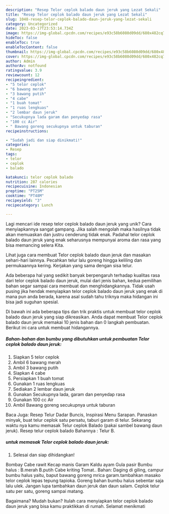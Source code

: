 ```yaml
---
description: "Resep Telor ceplok balado daun jeruk yang Lezat Sekali"
title: "Resep Telor ceplok balado daun jeruk yang Lezat Sekali"
slug: 1048-resep-telor-ceplok-balado-daun-jeruk-yang-lezat-sekali
category: Uncategorized
date: 2023-03-17T23:53:14.734Z
image: https://img-global.cpcdn.com/recipes/e93c58b6080d09dd/680x482cq70/telor-ceplok-balado-daun-jeruk-foto-resep-utama.jpg
hideToc: false
enableToc: true
enableTocContent: false
thumbnail: https://img-global.cpcdn.com/recipes/e93c58b6080d09dd/680x482cq70/telor-ceplok-balado-daun-jeruk-foto-resep-utama.jpg
cover: https://img-global.cpcdn.com/recipes/e93c58b6080d09dd/680x482cq70/telor-ceplok-balado-daun-jeruk-foto-resep-utama.jpg
author: Admin
authorAv: notfound
ratingvalue: 3.9
reviewcount: 12
recipeingredient:
- "5 telor ceplok"
- "6 bawang merah"
- "3 bawang putih"
- "4 cabe"
- "1 buah tomat"
- "1 ruas lengkuas"
- "2 lembar daun jeruk"
- "Secukupnya lada garam dan penyedap rasa"
- "100 cc Air"
- " Bawang goreng secukupnya untuk taburan"
recipeinstructions:

- "Sudah jadi dan siap dinikmati!"
categories:
- Resep
tags:
- telor
- ceplok
- balado

katakunci: telor ceplok balado 
nutrition: 287 calories
recipecuisine: Indonesian
preptime: "PT25M"
cooktime: "PT48M"
recipeyield: "3"
recipecategory: Lunch

---
```





Lagi mencari ide resep telor ceplok balado daun jeruk yang unik? Cara menyiapkannya sangat gampang. Jika salah mengolah maka hasilnya tidak akan memuaskan dan justru cenderung tidak enak. Padahal telor ceplok balado daun jeruk yang enak seharusnya mempunyai aroma dan rasa yang bisa memancing selera Kita.





Lihat juga cara membuat Telor ceplok balado daun jeruk dan masakan sehari-hari lainnya. Pecahkan telur lalu goreng hingga keliling dan permukaannya kering. Kerjakan yang sama dengan sisa telur.

Ada beberapa hal yang sedikit banyak berpengaruh terhadap kualitas rasa dari telor ceplok balado daun jeruk, mulai dari jenis bahan, kedua pemilihan bahan segar sampai cara membuat dan menghidangkannya. Tidak usah pusing jika hendak menyiapkan telor ceplok balado daun jeruk yang enak di mana pun anda berada, karena asal sudah tahu triknya maka hidangan ini bisa jadi suguhan spesial.






Di bawah ini ada beberapa tips dan trik praktis untuk membuat telor ceplok balado daun jeruk yang siap dikreasikan. Anda dapat membuat Telor ceplok balado daun jeruk memakai 10 jenis bahan dan 0 langkah pembuatan. Berikut ini cara untuk membuat hidangannya.

<!--inarticleads1-->

##### Bahan-bahan dan bumbu yang dibutuhkan untuk pembuatan Telor ceplok balado daun jeruk:

1. Siapkan 5 telor ceplok
1. Ambil 6 bawang merah
1. Ambil 3 bawang putih
1. Siapkan 4 cabe
1. Persiapkan 1 buah tomat
1. Gunakan 1 ruas lengkuas
1. Sediakan 2 lembar daun jeruk
1. Gunakan Secukupnya lada, garam dan penyedap rasa
1. Gunakan 100 cc Air
1. Ambil  Bawang goreng secukupnya untuk taburan


Baca Juga: Resep Telur Dadar Buncis, Inspirasi Menu Sarapan. Panaskan minyak, buat telur ceplok satu persatu, taburi garam di telur. Sekarang waktu nya kamu memasak Telur ceplok Balado (pakai sambel bawang daun jeruk). Resep telur ceplok balado Bahannya : Telur B. 

<!--inarticleads2-->

#####  untuk memasak Telor ceplok balado daun jeruk:


1. Selesai dan siap dihidangkan!

Bombay Cabe rawit Kecap manis Garam Kaldu ayam Gula pasir Bumbu halus : B.merah B.putih Cabe kriting Tomat.. Bahan: Daging di giling, campur bumbu halus yaitu, baput bawang goreng mrica garam.tambahkan masako telor ceplok lepas tepung tapioka. Goreng bahan bumbu halus sebentar saja lalu ulek. Jangan lupa tambahkan daun jeruk dan daun salam. Ceplok telur satu per satu, goreng sampai matang. 

Bagaimana? Mudah bukan? Itulah cara menyiapkan telor ceplok balado daun jeruk yang bisa kamu praktikkan di rumah. Selamat menikmati
